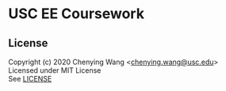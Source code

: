 # USC EE Coursework


## License

Copyright (c) 2020 Chenying Wang \<chenying.wang@usc.edu\> \
Licensed under MIT License \
See [LICENSE](./LICENSE)
